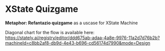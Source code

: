 # XState Quizgame

**Metaphor: Refantazio quizgame** as a uscase for XState Machine

Diagonal chart for the flow is available here: https://stately.ai/registry/editor/ddd675ab-adaa-4a8e-9976-11a2d7d76b2b?machineId=c8bb2af8-db9d-4e43-b696-cd56174d7990&mode=Design
